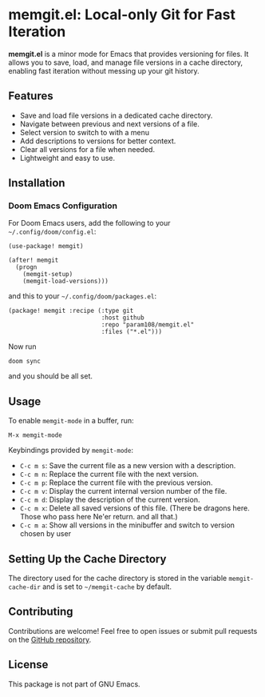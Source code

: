 # memgit.el: Local-only Git for Fast Iteration

**memgit.el** is a minor mode for Emacs that provides versioning for files. It allows you to save, load, and manage file versions in a cache directory, enabling fast iteration without messing up your git history.

## Features
+ Save and load file versions in a dedicated cache directory.
+ Navigate between previous and next versions of a file.
+ Select version to switch to with a menu
+ Add descriptions to versions for better context.
+ Clear all versions for a file when needed.
+ Lightweight and easy to use.

## Installation

### Doom Emacs Configuration
For Doom Emacs users, add the following to your `~/.config/doom/config.el`:
``` emacs-lisp
(use-package! memgit)

(after! memgit
  (progn
    (memgit-setup)
    (memgit-load-versions)))
```

and this to your `~/.config/doom/packages.el`:
``` emacs-lisp
(package! memgit :recipe (:type git
                          :host github
                          :repo "param108/memgit.el" 
                          :files ("*.el")))
```

Now run
```
doom sync
```

and you should be all set.

## Usage
To enable `memgit-mode` in a buffer, run:
``` emacs-lisp
M-x memgit-mode
```

Keybindings provided by `memgit-mode`:
+ `C-c m s`: Save the current file as a new version with a description.
+ `C-c m n`: Replace the current file with the next version.
+ `C-c m p`: Replace the current file with the previous version.
+ `C-c m v`: Display the current internal version number of the file.
+ `C-c m d`: Display the description of the current version.
+ `C-c m x`: Delete all saved versions of this file. (There be dragons here. Those who pass here Ne'er return. and all that.)
+ `C-c m a`: Show all versions in the minibuffer and switch to version chosen by user

## Setting Up the Cache Directory
The directory used for the cache directory is stored in the variable 
`memgit-cache-dir` and is set to `~/memgit-cache` by default.

## Contributing
Contributions are welcome! Feel free to open issues or submit pull requests on the [GitHub repository](https://github.com/param108/memgit.el).

## License
This package is not part of GNU Emacs.

